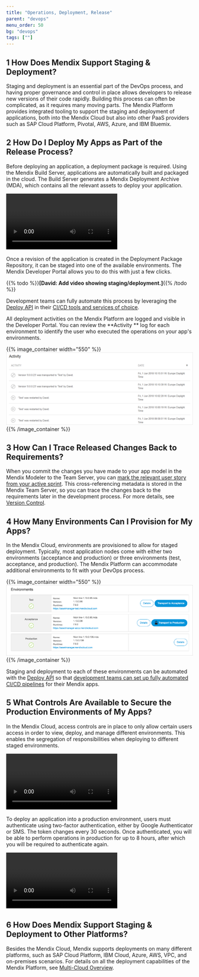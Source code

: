 ```yaml
---
title: "Operations, Deployment, Release"
parent: "devops"
menu_order: 50
bg: "devops"
tags: [""]
---
```


## 1 How Does Mendix Support Staging & Deployment?

Staging and deployment is an essential part of the DevOps process, and having proper governance and control in place allows developers to release new versions of their code rapidly. Building this process can often be complicated, as it requires many moving parts. The Mendix Platform provides integrated tooling to support the staging and deployment of applications, both into the Mendix Cloud but also into other PaaS providers such as SAP Cloud Platform, Pivotal, AWS, Azure, and IBM Bluemix.

## 2 How Do I Deploy My Apps as Part of the Release Process?

Before deploying an application, a deployment package is required. Using the Mendix Build Server, applications are automatically built and packaged in the cloud. The Build Server generates a Mendix Deployment Archive (MDA), which contains all the relevant assets to deploy your application.

<video controls src="attachments/DO_BuildingRevisionFromCloudPortal.mp4">VIDEO</video>

Once a revision of the application is created in the Deployment Package Repository, it can be staged into one of the available environments. The Mendix Developer Portal allows you to do this with just a few clicks.

{{% todo %}}**[David: Add video showing staging/deployment.]**{{% /todo %}}

Development teams can fully automate this process by leveraging the [Deploy API](https://docs.mendix.com/apidocs-mxsdk/apidocs/deploy-api) in their [CI/CD tools and services of choice](cicd#cicd-other-tools).

All deployment activities on the Mendix Platform are logged and visible in the Developer Portal. You can review the **Activity ** log for each environment to identify the user who executed the operations on your app's environments.

{{% image_container width="550" %}}
![](attachments/activity-log.png)
{{% /image_container %}}

## 3 How Can I Trace Released Changes Back to Requirements?

When you commit the changes you have made to your app model in the Mendix Modeler to the Team Server, you can [mark the relevant user story from your active sprint](version-control#cross-reference). This cross-referencing metadata is stored in the Mendix Team Server, so you can trace the changes back to the requirements later in the development process. For more details, see [Version Control](version-control).

## 4 How Many Environments Can I Provision for My Apps?

In the Mendix Cloud, environments are provisioned to allow for staged deployment. Typically, most application nodes come with either two environments (acceptance and production) or three environments (test, acceptance, and production). The Mendix Platform can accommodate additional environments to fit with your DevOps process.

{{% image_container width="550" %}}
![](attachments/DO_StagingEnvironments.png)
{{% /image_container %}}

Staging and deployment to each of these environments can be automated with the [Deploy API](https://docs.mendix.com/apidocs-mxsdk/apidocs/deploy-api) so that [development teams can set up fully automated CI/CD pipelines](cicd#cicd-other-tools) for their Mendix apps.

## 5 What Controls Are Available to Secure the Production Environments of My Apps?

In the Mendix Cloud, access controls are in place to only allow certain users access in order to view, deploy, and manage different environments. This enables the segregation of responsibilities when deploying to different staged environments.

<video controls src="attachments/NodePermissions2.mp4">VIDEO</video>

To deploy an application into a production environment, users must authenticate using two-factor authentication, either by Google Authenticator or SMS. The token changes every 30 seconds. Once authenticated, you will be able to perform operations in production for up to 8 hours, after which you will be required to authenticate again.

<video controls src="attachments/DO_GoogleAuthenticator.mp4">VIDEO</video>

## 6 How Does Mendix Support Staging & Deployment to Other Platforms?

Besides the Mendix Cloud, Mendix supports deployments on many different platforms, such as SAP Cloud Platform, IBM Cloud, Azure, AWS, VPC, and on-premises scenarios. For details on all the deployment capabilities of the Mendix Platform, see [Multi-Cloud Overview](../app-capabilities/multi-cloud-overview).
